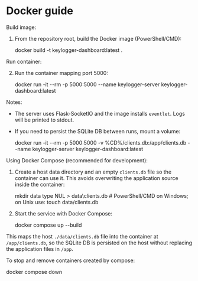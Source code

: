 # Docker guide

Build image:

1. From the repository root, build the Docker image (PowerShell/CMD):

   docker build -t keylogger-dashboard:latest .

Run container:

2. Run the container mapping port 5000:

   docker run -it --rm -p 5000:5000 --name keylogger-server keylogger-dashboard:latest

Notes:
- The server uses Flask-SocketIO and the image installs `eventlet`. Logs will be printed to stdout.
- If you need to persist the SQLite DB between runs, mount a volume:

   docker run -it --rm -p 5000:5000 -v %CD%/clients.db:/app/clients.db --name keylogger-server keylogger-dashboard:latest


Using Docker Compose (recommended for development):

1. Create a host data directory and an empty `clients.db` file so the container can use it. This avoids overwriting the application source inside the container:

   mkdir data
   type NUL > data\clients.db   # PowerShell/CMD on Windows; on Unix use: touch data/clients.db

2. Start the service with Docker Compose:

   docker compose up --build

This maps the host `./data/clients.db` file into the container at `/app/clients.db`, so the SQLite DB is persisted on the host without replacing the application files in `/app`.

To stop and remove containers created by compose:

   docker compose down

